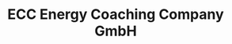 ---
title: "ECC Energy Coaching Company GmbH"
url: /wien/ecc-energy-coaching-company-gmbh/
shop: Allgemein
---
